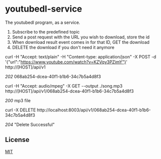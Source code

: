 # youtubedl-service

The youtubedl program, as a service.

1) Subscribe to the predefined topic
2) Send a post request with the URL you wish to download, store the id
3) When download result event comes in for that ID, GET the download
4) DELETE the download if you don't need it anymore

curl -H "Accept: text/plain" -H "Content-type: application/json" -X POST -d '{"url":"https://www.youtube.com/watch?v=KZVqy3PZimY"}' http://[HOST]/api/v1

*202* 068ab254-dcea-40f1-b1b6-34c7b5a4d8f3

curl -H "Accept: audio/mpeg" -X GET --output ./song.mp3 http://[HOST]/api/v1/068ab254-dcea-40f1-b1b6-34c7b5a4d8f3

*200* mp3 file

curl -X DELETE http://localhost:8003/api/v1/068ab254-dcea-40f1-b1b6-34c7b5a4d8f3

*204* "Delete Successful"



## License
[MIT](https://choosealicense.com/licenses/mit/)
